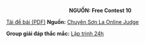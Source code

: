 **<center>NGUỒN: Free Contest 10</center>**

[Tải đề bài (PDF)](/statements/2073/afarm.pdf)
**Nguồn:** [Chuyên Sơn La Online Judge](http://csloj.ddns.net/)

**Group giải đáp thắc mắc:** [Lập trình 24h](https://www.facebook.com/groups/1386904321519984)
